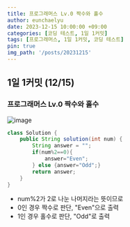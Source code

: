```yaml
---
title: 프로그래머스 Lv.0 짝수와 홀수
author: eunchaelyu
date: 2023-12-15 10:00:00 +09:00
categories: [코딩 테스트, 1일 1커밋]
tags: [프로그래머스, 1일 1커밋, 코딩 테스트]
pin: true
img_path: '/posts/20231215'
---
```


## 1일 1커밋 (12/15)    
### 프로그래머스 Lv.0 짝수와 홀수     
![image](https://github.com/eunchaelyu/eunchaelyu.github.io/assets/119996957/4f3824ed-cb0d-4db4-b312-f9f532c30b6c)



```java  
class Solution {
    public String solution(int num) {
        String answer = "";
        if(num%2==0){
            answer="Even";
        } else {answer="Odd";}
        return answer;
    }
}
```    

- num%2가 2로 나눈 나머지라는 뜻이므로     
- 0인 경우 짝수로 판단, "Even"으로 출력    
- 1인 경우 홀수로 판단, "Odd"로 출력    
  
